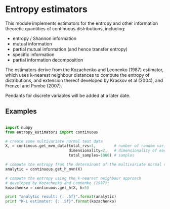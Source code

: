 # Entropy estimators

This module implements estimators for the entropy and other
information theoretic quantities of continuous distributions, including:

* entropy / Shannon information
* mutual information
* partial mutual information (and hence transfer entropy)
* specific information
* partial information decomposition

The estimators derive from the Kozachenko and Leonenko (1987)
estimator, which uses k-nearest neighbour distances to compute the
entropy of distributions, and extension thereof developed by Kraskov
et al (2004), and Frenzel and Pombe (2007).

Pendants for discrete variables will be added at a later date.

## Examples

```python

import numpy
from entropy_estimators import continuous

# create some multivariate normal test data
X, = continous.get_mvn_data(total_rvs=1,        # number of random variables
                            dimensionality=2,   # dimensionality of each RV
                            total_samples=1000) # samples

# compute the entropy from the determinant of the multivariate normal distribution:
analytic = continuous.get_h_mvn(X)

# compute the entropy using the k-nearest neighbour approach
# developed by Kozachenko and Leonenko (1987):
kozachenko = continuous.get_h(X, k=5)

print "analytic result: {: .5f}".format(analytic)
print "K-L estimator: {: .5f}".format(kozachenko)

```

